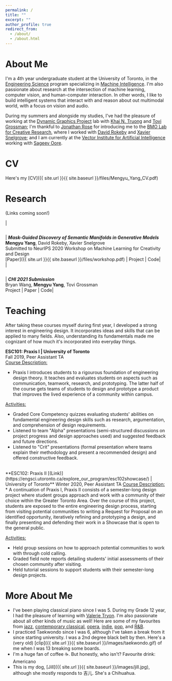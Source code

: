 ```yaml
---
permalink: /
title: ""
excerpt: ""
author_profile: true
redirect_from: 
  - /about/
  - /about.html
---
```


About Me
======
I'm a 4th year undergraduate student at the University of Toronto, in the [Engineering Science](https://engsci.utoronto.ca/explore_our_program/about_engsci/) program specializing in [Machine Intelligence](https://engsci.utoronto.ca/explore_our_program/majors/machine-intelligence/). I'm also passionate about research at the intersection of machine learning, computer vision, and human-computer interaction. In other words, I like to build intelligent systems that interact with and reason about out multimodal world, with a focus on vision and audio. 

During my summers and alongside my studies, I've had the pleasure of working at the [Dynamic Graphics Project](https://www.dgp.toronto.edu/) lab with [Khai N. Truong](http://www.cs.toronto.edu/~khai/) and [Tovi Grossman](https://www.tovigrossman.com/); I'm thankful to [Jonathan Rose](https://www.eecg.utoronto.ca/~jayar/) for introducing me to the [BMO Lab for Creative Research](https://bmolab.artsci.utoronto.ca/), where I worked with [David Rokeby](https://www.cdtps.utoronto.ca/people/directories/all-faculty/david-rokeby) and [Xavier Snelgrove](https://wxs.ca/); and I am currently at the [Vector Institute for Artificial Intelligence](https://vectorinstitute.ai/) working with [Sageev Oore](https://www.cs.smu.ca/~sageev/).  

CV 
======
Here's my [CV]({{ site.url }}{{ site.baseurl }}/files/Mengyu_Yang_CV.pdf)

Research 
======
(Links coming soon!)

| <figure style="width: 230px"> <img src="{{ site.url }}{{ site.baseurl }}/images/valley.gif" alt=""> </figure> | ***Mask-Guided Discovery of Semantic Manifolds in Generative Models***<br/>**Mengyu Yang**, David Rokeby, Xavier Snelgrove<br/>Submitted to NeurIPS 2020 Workshop on Machine Learning for Creativity and Design<br/>[Paper]({{ site.url }}{{ site.baseurl }}/files/workshop.pdf) \| Project \| Code|  
| <figure style="width: 230px"> <img src="{{ site.url }}{{ site.baseurl }}/images/CHI2021.png" alt=""> </figure> | ***CHI 2021 Submission***<br/>Bryan Wang, **Mengyu Yang**, Tovi Grossman<br/>Project \| Paper \| Code|

Teaching 
======
After taking these courses myself during first year, I developed a strong interest in engineering design. It incorporates ideas and skills that can be applied to many fields. Also, understanding its fundamentals made me cognizant of how much it's incorporated into everyday things.  

**ESC101: Praxis I | University of Toronto**   
Fall 2019, Peer Assistant TA  
<ins>Course Description:</ins>   
- Praxis I introduces students to a rigourous foundation of engineering design theory. It teaches and evaluates students on aspects such as communication, teamwork, research, and prototyping. The latter half of the course gets teams of students to design and prototype a product that improves the lived experience of a community within campus.  
<a/>

<ins>Activities:</ins>   
* Graded Core Competency quizzes evaluating students' abilities on fundamental engineering design skills such as research, argumentation, and comprehension of design requirements. 
* Listened to team "Alpha" presentations (semi-structured discussions on project progress and design approaches used) and suggested feedback and future directions.
* Listened to "Crit" presentations (formal presentation where teams explain their methodology and present a recommended design) and offered constructive feedback.
<br/>
**ESC102: Praxis II [(Link)](https://engsci.utoronto.ca/explore_our_program/esc102showcase/) | University of Toronto**     
Winter 2020, Peer Assistant TA   
<ins>Course Description:</ins>  
* A continuation of Praxis I, Praxis II consists of a semester-long design project where student groups approach and work with a community of their choice within the Greater Toronto Area. Over the course of this project, students are exposed to the entire engineering design process, starting from visiting potential communities to writing a Request for Proposal on an identified opportunity, iteratively refining and prototyping a design, and finally presenting and defending their work in a Showcase that is open to the general public. 
<a/>

<ins>Activities:</ins>     
* Held group sessions on how to approach potential communities to work with through cold calling. 
* Graded field note reports detailing students' initial assessments of their chosen community after visiting.  
* Held tutorial sessions to support students with their semester-long design projects.  

More About Me 
======
* I've been playing classical piano since I was 5. During my Grade 12 year, I had the pleasure of learning with [Valerie Tryon](https://en.wikipedia.org/wiki/Valerie_Tryon). I'm also passionate about all other kinds of music as well! Here are some of my favourites from [jazz](https://www.youtube.com/watch?v=XaAiNL-YJIs), [contemporary classical](https://www.youtube.com/watch?v=lzI3QFz01Ds), [opera](https://www.youtube.com/watch?v=YjMwDbFng_g), [indie](https://www.youtube.com/watch?v=8MNEEGgFsKw), [pop](https://www.youtube.com/watch?v=8BvRgwUisSg), and [R&B](https://www.youtube.com/watch?v=H_hT61-E5kg).  
* I practiced Taekwondo since I was 6, although I've taken a break from it since starting university. I was a 2nd degree black belt by then. Here's a (very old) [clip]({{ site.url }}{{ site.baseurl }}/images/taekwondo.gif) of me when I was 13 breaking some boards. 
* I'm a huge fan of coffee ☕. But honestly, who isn't? Favourite drink: Americano 
* This is my dog, [Jill]({{ site.url }}{{ site.baseurl }}/images/jill.jpg), although she mostly responds to 吉儿. She's a Chihuahua.  
